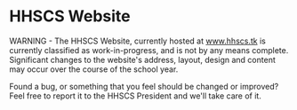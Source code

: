 # HHSCS Website
WARNING - The HHSCS Website, currently hosted at www.hhscs.tk is currently classified as work-in-progress, and is not by any means complete. Significant changes to the website's address, layout, design and content may occur over the course of the school year.

Found a bug, or something that you feel should be changed or improved? Feel free to report it to the HHSCS President and we'll take care of it.
